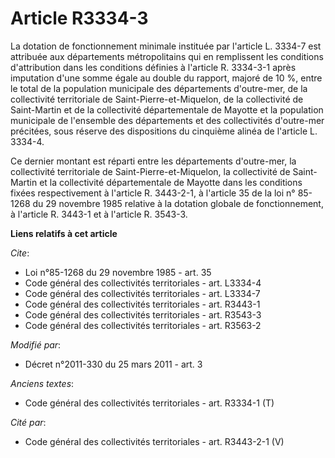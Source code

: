 # Article R3334-3

La dotation de fonctionnement minimale instituée par l'article L. 3334-7 est attribuée aux départements métropolitains qui en
remplissent les conditions d'attribution dans les conditions définies à l'article R. 3334-3-1 après imputation d'une somme
égale au double du rapport, majoré de 10 %, entre le total de la population municipale des départements d'outre-mer, de la
collectivité territoriale de Saint-Pierre-et-Miquelon, de la collectivité de Saint-Martin et de la collectivité
départementale de Mayotte et la population municipale de l'ensemble des départements et des collectivités d'outre-mer
précitées, sous réserve des dispositions du cinquième alinéa de l'article L. 3334-4. 

Ce dernier montant est réparti entre les départements d'outre-mer, la collectivité territoriale de Saint-Pierre-et-Miquelon,
la collectivité de Saint-Martin et la collectivité départementale de Mayotte dans les conditions fixées respectivement à
l'article R. 3443-2-1, à l'article 35 de la loi n° 85-1268 du 29 novembre 1985 relative à la dotation globale de
fonctionnement, à l'article R. 3443-1 et à l'article R. 3543-3.

**Liens relatifs à cet article**

_Cite_:

  - Loi n°85-1268 du 29 novembre 1985 - art. 35
  - Code général des collectivités territoriales - art. L3334-4
  - Code général des collectivités territoriales - art. L3334-7
  - Code général des collectivités territoriales - art. R3443-1
  - Code général des collectivités territoriales - art. R3543-3
  - Code général des collectivités territoriales - art. R3563-2

_Modifié par_:

  - Décret n°2011-330 du 25 mars 2011 - art. 3

_Anciens textes_:

  - Code général des collectivités territoriales - art. R3334-1 (T)

_Cité par_:

  - Code général des collectivités territoriales - art. R3443-2-1 (V)
